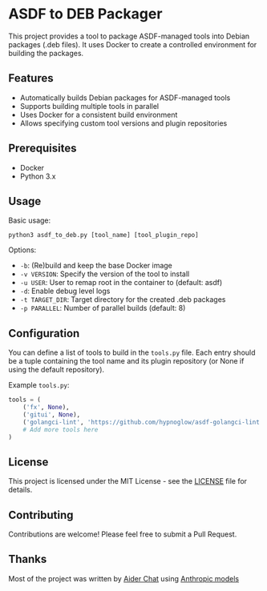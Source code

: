 # ASDF to DEB Packager

This project provides a tool to package ASDF-managed tools into Debian packages (.deb files). It uses Docker to create a controlled environment for building the packages.

## Features

- Automatically builds Debian packages for ASDF-managed tools
- Supports building multiple tools in parallel
- Uses Docker for a consistent build environment
- Allows specifying custom tool versions and plugin repositories

## Prerequisites

- Docker
- Python 3.x

## Usage

Basic usage:

```
python3 asdf_to_deb.py [tool_name] [tool_plugin_repo]
```

Options:

- `-b`: (Re)build and keep the base Docker image
- `-v VERSION`: Specify the version of the tool to install
- `-u USER`: User to remap root in the container to (default: asdf)
- `-d`: Enable debug level logs
- `-t TARGET_DIR`: Target directory for the created .deb packages
- `-p PARALLEL`: Number of parallel builds (default: 8)

## Configuration

You can define a list of tools to build in the `tools.py` file. Each entry should be a tuple containing the tool name and its plugin repository (or None if using the default repository).

Example `tools.py`:

```python
tools = (
    ('fx', None),
    ('gitui', None),
    ('golangci-lint', 'https://github.com/hypnoglow/asdf-golangci-lint'),
    # Add more tools here
)
```

## License

This project is licensed under the MIT License - see the [LICENSE](LICENSE) file for details.

## Contributing

Contributions are welcome! Please feel free to submit a Pull Request.

## Thanks

Most of the project was written by [Aider Chat](https://aider.chat/) using [Anthropic models](https://www.anthropic.com/)
